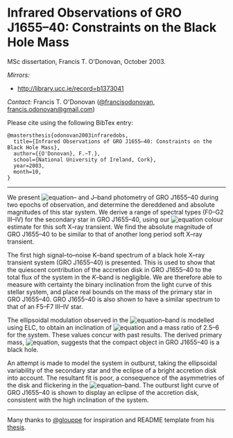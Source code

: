 Infrared Observations of GRO J1655–40: Constraints on the Black Hole Mass
============================

MSc dissertation, Francis T. O'Donovan, October 2003.

<!-- 
_arXiv:_ http://arxiv.org/abs/1407.7502
-->

_Mirrors:_ 
- <http://library.ucc.ie/record=b1373041>

_Contact:_ Francis T. O'Donovan ([@francisodonovan](https://twitter.com/francisodonovan/), <francis.odonovan@gmail.com>)

Please cite using the following BibTex entry:

```
@mastersthesis{odonovan2003infraredobs,
  title={Infrared Observations of GRO J1655–40: Constraints on the Black Hole Mass},
  author={{O'Donovan}, F.~T.},
  school={National University of Ireland, Cork},
  year=2003,
  month=10,
}
```
<!--
  note={arXiv:1407.7502} 
-->

---

We present ![equation](http://bit.ly/296m0Gj)– and J–band photometry
of GRO J1655–40 during two epochs of observation, and determine the
dereddened and absolute magnitudes of this star system. We derive a
range of spectral types (F0–G2 III–IV) for the secondary star in GRO
J1655–40, using our ![equation](http://bit.ly/29fDePZ) colour estimate
for this soft X–ray transient. We find the absolute magnitude of GRO
J1655–40 to be similar to that of another long period soft X–ray
transient.

The first high signal–to–noise K–band spectrum of a black hole X–ray
transient system (GRO J1655–40) is presented. This is used to show
that the quiescent contribution of the accretion disk in GRO J1655–40
to the total flux of the system in the *K*–band is negligible. We are
therefore able to measure with certainty the binary inclination from
the light curve of this stellar system, and place real bounds on the
mass of the primary star in GRO J1655–40. GRO J1655–40 is also shown
to have a similar spectrum to that of an F5–F7 III–IV star.

The ellipsoidal modulation observed in the ![equation](http://bit.ly/296m0Gj)–band 
is modelled using ELC, to obtain an inclination of ![equation](http://bit.ly/29fE9jA) and a mass ratio of
2.5–6 for the system. These values concur with past results. The
derived primary mass, ![equation](http://bit.ly/29fEKla), suggests that the
compact object in GRO J1655–40 is a black hole.

An attempt is made to model the system in outburst, taking the
ellipsoidal variability of the secondary star and the eclipse of a
bright accretion disk into account. The resultant fit is poor, a
consequence of the asymmetries of the disk and flickering in the
![equation](http://bit.ly/296m0Gj)–band. The outburst light curve of GRO J1655–40 
is shown to display an eclipse of the accretion disk,
consistent with the high inclination of the system.

---

Many thanks to [@glouppe](https://twitter.com/glouppe/) for
inspiration and README template from his
[thesis](https://github.com/glouppe/phd-thesis).


